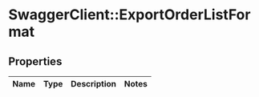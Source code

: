 # SwaggerClient::ExportOrderListFormat

## Properties
Name | Type | Description | Notes
------------ | ------------- | ------------- | -------------


